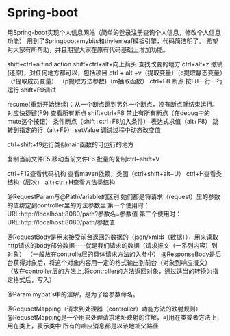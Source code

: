 # Spring-boot
用Spring-boot实现个人信息网站（简单的登录注册查询个人信息，修改个人信息功能）
用到了Springboot+mybits和thylemeaf模板引擎，代码简洁明了。
希望对大家有所帮助，并且期望大家在原有代码基础上增加功能。


shift+ctrl+a    find action
shift+ctrl+alt+向上箭头  查找改变的地方
ctrl+alt+z  撤销(还原)，对任何地方都可以，包括项目
ctrl + alt +v（提取变量）（c提取静态变量）（f提取成员变量） （p提取方法参数)（m抽取函数）
ctrl+F8 断点 按F8一行一行运行
shift+F9调试

resume(重新开始继续)：从一个断点跳到另外一个断点，没有断点就结束运行。对应快捷键(F9)
查看所有断点 shift+ctrl+F8
禁止有所有断点（在debug中的mute这个按钮）
条件断点（shift+ctrl+F8加入条件）
表达式求值（alt+F8）
跳转到指定的行（alt+F9）
setValue 调试过程中动态改变值

ctrl+shift+f9运行类似main函数的可运行的地方

复制当前文件F5
移动当前文件F6
批量的复制ctrl+shift+V

ctrl+F12查看代码机构
查看maven依赖，类图（ctrl+shift+alt+U）
ctrl+H查看类结构（层次）
alt+ctrl+H查看方法类结构


@RequestParam与@PathVariable的区别
她们都是将请求（request）里的参数的值绑定到controller里的方法参数里
第一个使用时：URL:http://localhost:8080/path?参数名=参数值
第二个使用时：URL:http://localhost:8080/path/参数值

@RequestBody是用来接受前台返回的数据的（json/xml串（数据）），用来读取http请求的body部分数据----就是我们请求的数据（请求报文（一系列内容）到对象）
（一般放在controlle层的具体请求方法的入参中）
@ResponseBody是后台获得对象后，将这个对象内容用一定的格式输出到前台（对象到响应报文）
（放在controller层的方法上,将controller的方法返回对象，通过适当的转换为指定格式后，写入）

@Param mybatis中的注解，是为了给参数命名。

@RequsetMapping（请求到处理器（controller）功能方法的映射规则）
@RequsetMapping是一个用来处理请求地址映射的注解，可用在类或者方法上，用在类上，表示类中
所有的响应消息都是以该地址父路径